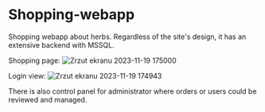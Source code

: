 # Shopping-webapp
Shopping webapp about herbs. Regardless of the site's design, it has an extensive backend with MSSQL.

Shopping page:
![Zrzut ekranu 2023-11-19 175000](https://github.com/sebastianbrzustowicz/Shopping-webapp/assets/66909222/b41d6615-7583-40d2-b0ea-c13e5a498764)

Login view:
![Zrzut ekranu 2023-11-19 174943](https://github.com/sebastianbrzustowicz/Shopping-webapp/assets/66909222/f41e6f4f-93de-43b5-8129-18728f7a11a6)

There is also control panel for administrator where orders or users could be reviewed and managed.
